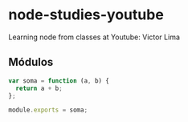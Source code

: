 # node-studies-youtube

Learning node from classes at Youtube: Victor Lima

## Módulos

```js
var soma = function (a, b) {
  return a + b;
};

module.exports = soma;
```
